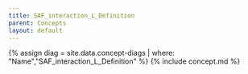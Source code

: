 ```yaml
---
title: SAF_interaction_L_Definition
parent: Concepts
layout: default
---
```

{% assign diag = site.data.concept-diags | where: "Name","SAF_interaction_L_Definition" %}
{% include concept.md %}